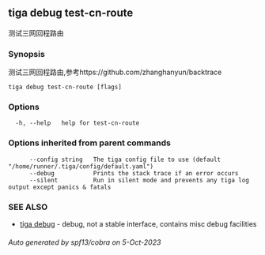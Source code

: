 ## tiga debug test-cn-route

测试三网回程路由

### Synopsis

测试三网回程路由,参考https://github.com/zhanghanyun/backtrace

```
tiga debug test-cn-route [flags]
```

### Options

```
  -h, --help   help for test-cn-route
```

### Options inherited from parent commands

```
      --config string   The tiga config file to use (default "/home/runner/.tiga/config/default.yaml")
      --debug           Prints the stack trace if an error occurs
      --silent          Run in silent mode and prevents any tiga log output except panics & fatals
```

### SEE ALSO

* [tiga debug](tiga_debug.md)	 - debug, not a stable interface, contains misc debug facilities

###### Auto generated by spf13/cobra on 5-Oct-2023
